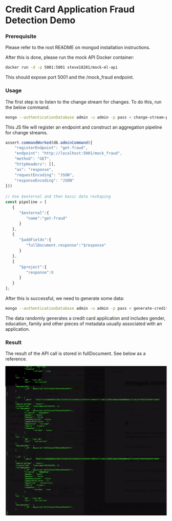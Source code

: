 # Credit Card Application Fraud Detection Demo

### Prerequisite

Please refer to the root README on mongod installation instructions.

After this is done, please run the mock API Docker container:

```sh
docker run -d -p 5001:5001 steve18201/mock-ml-api
```

This should expose port 5001 and the /mock_fraud endpoint.

### Usage
The first step is to listen to the change stream for changes. To do this, run the below command.

```sh
mongo --authenticationDatabase admin -u admin -p pass < change-stream-pipeline.js
```

This JS file will register an endpoint and construct an aggregation pipeline for change streams.


```javascript
assert.commandWorked(db.adminCommand({
	"registerEndpoint": "get-fraud",
	"endpoint": "http://localhost:5001/mock_fraud",
	"method": "GET",
	"httpHeaders": [],
	"as": "response",
	"requestEncoding": "JSON",
	"responseEncoding": "JSON"
}))

// Use $external and then basic data reshaping
const pipeline = [
   {
      "$external":{
         "name":"get-fraud"
      }
   },
   {
      "$addFields":{
         "fullDocument.response":"$response"
      }
   },
   {
      "$project":{
         "response":0
      }
   }
];
```

After this is successful, we need to generate some data:
```sh
mongo --authenticationDatabase admin -u admin -p pass < generate-credit-card-application-data.js
```

The data randomly generates a credit card application and includes gender, education, family and other pieces of metadata usually associated with an application.

### Result
The result of the API call is stored in fullDocument. See below as a reference.

![Alt text](./change-stream-example.gif?raw=true "change stream example")

